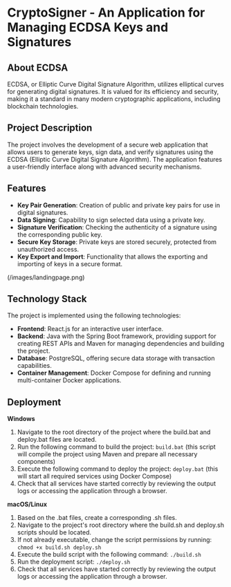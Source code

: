 # CryptoSigner - An Application for Managing ECDSA Keys and Signatures

## About ECDSA
ECDSA, or Elliptic Curve Digital Signature Algorithm, utilizes elliptical curves for generating digital signatures. It is valued for its efficiency and security, making it a standard in many modern cryptographic applications, including blockchain technologies.

## Project Description
The project involves the development of a secure web application that allows users to generate keys, sign data, and verify signatures using the ECDSA (Elliptic Curve Digital Signature Algorithm). The application features a user-friendly interface along with advanced security mechanisms.

## Features
- **Key Pair Generation**: Creation of public and private key pairs for use in digital signatures.
- **Data Signing**: Capability to sign selected data using a private key.
- **Signature Verification**: Checking the authenticity of a signature using the corresponding public key.
- **Secure Key Storage**: Private keys are stored securely, protected from unauthorized access.
- **Key Export and Import**: Functionality that allows the exporting and importing of keys in a secure format.

(/images/landingpage.png)

## Technology Stack
The project is implemented using the following technologies:
- **Frontend**: React.js for an interactive user interface.
- **Backend**: Java with the Spring Boot framework, providing support for creating REST APIs and Maven for managing dependencies and building the project.
- **Database**: PostgreSQL, offering secure data storage with transaction capabilities.
- **Container Management**: Docker Compose for defining and running multi-container Docker applications.

## Deployment
**Windows** 
1. Navigate to the root directory of the project where the build.bat and deploy.bat files are located.
2. Run the following command to build the project: `build.bat` (this script will compile the project using Maven and prepare all necessary components)
3. Execute the following command to deploy the project: `deploy.bat` (this will start all required services using Docker Compose)
4. Check that all services have started correctly by reviewing the output logs or accessing the application through a browser.

**macOS/Linux**
1. Based on the .bat files, create a corresponding .sh files.
2. Navigate to the project's root directory where the build.sh and deploy.sh scripts should be located.
3. If not already executable, change the script permissions by running: `chmod +x build.sh deploy.sh`
4. Execute the build script with the following command: `./build.sh`
5. Run the deployment script: `./deploy.sh`
6. Check that all services have started correctly by reviewing the output logs or accessing the application through a browser.
